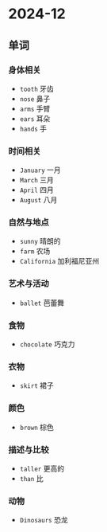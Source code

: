# 2024-12

## 单词

### 身体相关

- `tooth` 牙齿
- `nose` 鼻子
- `arms` 手臂
- `ears` 耳朵
- `hands` 手

### 时间相关

- `January` 一月
- `March` 三月
- `April` 四月
- `August` 八月

### 自然与地点

- `sunny` 晴朗的
- `farm` 农场
- `California` 加利福尼亚州

### 艺术与活动

- `ballet` 芭蕾舞

### 食物

- `chocolate` 巧克力

### 衣物

- `skirt` 裙子

### 颜色

- `brown` 棕色

### 描述与比较

- `taller` 更高的
- `than` 比

### 动物

- `Dinosaurs` 恐龙
